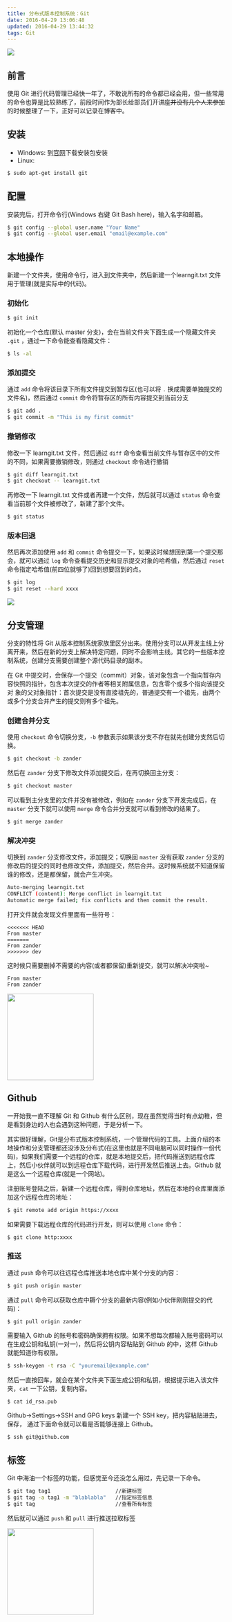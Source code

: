```yaml
---
title: 分布式版本控制系统：Git
date: 2016-04-29 13:06:48
updated: 2016-04-29 13:44:32
tags: Git
---
```


![](https://s1.ax2x.com/2018/03/14/L1Wsr.jpg)

<!-- more -->

## 前言

使用 Git 进行代码管理已经快一年了，不敢说所有的命令都已经会用，但一些常用的命令也算是比较熟练了，前段时间作为部长给部员们开讲座<del>并没有几个人来参加</del>的时候整理了一下，正好可以记录在博客中。

## 安装

* Windows: 到[官网](https://git-for-windows.github.io/)下载安装包安装
* Linux:

``` bash
$ sudo apt-get install git
```

## 配置

安装完后，打开命令行(Windows 右键 Git Bash here)，输入名字和邮箱。

``` bash
$ git config --global user.name "Your Name"
$ git config --global user.email "email@example.com"
```

## 本地操作

新建一个文件夹，使用命令行，进入到文件夹中，然后新建一个learngit.txt 文件用于管理(就是实际中的代码)。

### 初始化

``` bash
$ git init
```

初始化一个仓库(默认 master 分支)，会在当前文件夹下面生成一个隐藏文件夹 `.git` ，通过一下命令能查看隐藏文件：

``` bash
$ ls -al
```

### 添加提交

通过 `add` 命令将该目录下所有文件提交到暂存区(也可以将 `.` 换成需要单独提交的文件名)，然后通过 `commit` 命令将暂存区的所有内容提交到当前分支

``` bash
$ git add .
$ git commit -m "This is my first commit"
```

### 撤销修改

修改一下 learngit.txt 文件，然后通过 `diff` 命令查看当前文件与暂存区中的文件的不同，如果需要撤销修改，则通过 `checkout` 命令进行撤销

``` bash
$ git diff learngit.txt
$ git checkout -- learngit.txt
```

再修改一下 learngit.txt 文件或者再建一个文件，然后就可以通过 `status` 命令查看当前那个文件被修改了，新建了那个文件。

``` bash
$ git status
```

### 版本回退

然后再次添加使用 `add` 和 `commit` 命令提交一下，如果这时候想回到第一个提交那会，就可以通过 `log` 命令查看提交历史和显示提交对象的哈希值，然后通过 `reset` 命令指定哈希值(前四位就够了)回到想要回到的点。

``` bash
$ git log
$ git reset --hard xxxx
```

![](https://s1.ax2x.com/2018/03/14/L1b2l.jpg)

## 分支管理

分支的特性将 Git 从版本控制系统家族里区分出来。使用分支可以从开发主线上分离开来，然后在新的分支上解决特定问题，同时不会影响主线。其它的一些版本控制系统，创建分支需要创建整个源代码目录的副本。

在 Git 中提交时，会保存一个提交（commit）对象，该对象包含一个指向暂存内容快照的指针，包含本次提交的作者等相关附属信息，包含零个或多个指向该提交对 象的父对象指针：首次提交是没有直接祖先的，普通提交有一个祖先，由两个或多个分支合并产生的提交则有多个祖先。

### 创建合并分支

使用 `checkout` 命令切换分支，`-b` 参数表示如果该分支不存在就先创建分支然后切换。 

``` bash
$ git checkout -b zander
```

然后在 `zander` 分支下修改文件添加提交后，在再切换回主分支：

``` bash
$ git checkout master
```

可以看到主分支里的文件并没有被修改，例如在 `zander` 分支下开发完成后，在 `master` 分支下就可以使用 `merge` 命令合并分支就可以看到修改的结果了。

``` bash
$ git merge zander
```

### 解决冲突

切换到 `zander` 分支修改文件，添加提交；切换回 `master` 没有获取 `zander` 分支的修改后的提交的同时也修改文件，添加提交，然后合并。这时候系统就不知道保留谁的修改，还是都保留，就会产生冲突。

``` bash
Auto-merging learngit.txt
CONFLICT (content): Merge conflict in learngit.txt
Automatic merge failed; fix conflicts and then commit the result.
```

打开文件就会发现文件里面有一些符号：

```
<<<<<<< HEAD
From master
=======
From zander
>>>>>>> dev
```

这时候只需要删掉不需要的内容(或者都保留)重新提交，就可以解决冲突啦~

```
From master
From zander
```

<img src="https://s1.ax2x.com/2018/03/14/L1uyB.png" width="200">

## Github

一开始我一直不理解 Git 和 Github 有什么区别，现在虽然觉得当时有点幼稚，但是看到身边的人也会遇到这种问题，于是分析一下。

其实很好理解，Git是分布式版本控制系统，一个管理代码的工具。上面介绍的本地操作和分支管理都还没涉及分布式(在这里也就是不同电脑可以同时操作一份代码)，如果我们需要一个远程的仓库，就是本地提交后，把代码推送到远程仓库上，然后小伙伴就可以到远程仓库下载代码，进行开发然后推送上去。Github 就是这么一个远程仓库(就是一个网站)。

注册账号登陆之后，新建一个远程仓库，得到仓库地址，然后在本地的仓库里面添加这个远程仓库的地址：

``` bash
$ git remote add origin https://xxxx
```

如果需要下载远程仓库的代码进行开发，则可以使用 `clone` 命令：

``` bash
$ git clone http:xxxx
```

### 推送

通过 `push` 命令可以往远程仓库推送本地仓库中某个分支的内容：

``` bash
$ git push origin master
```

通过 `pull` 命令可以获取仓库中耨个分支的最新内容(例如小伙伴刚刚提交的代码)：

``` bash
$ git pull origin zander
```

需要输入 Github 的账号和密码确保拥有权限。如果不想每次都输入账号密码可以在生成公钥和私钥(一对一)，然后将公钥内容粘贴到 Github 的中，这样 Github 就能知道你有权限。

``` bash
$ ssh-keygen -t rsa -C "youremail@example.com"
```

然后一直按回车，就会在某个文件夹下面生成公钥和私钥，根据提示进入该文件夹，`cat` 一下公钥，复制内容。

```
$ cat id_rsa.pub
```

Github->Settings->SSH and GPG keys 新建一个 SSH key，把内容粘贴进去，保存， 通过下面命令就可以看是否能够连接上 Github。

```
$ ssh git@github.com
```

## 标签

Git 中海油一个标签的功能，但感觉至今还没怎么用过，先记录一下命令。

``` bash
$ git tag tag1                     //新建标签
$ git tag -a tag1 -m "blablabla"   //指定标签信息
$ git tag                          //查看所有标签
```

然后就可以通过 `push` 和 `pull` 进行推送拉取标签

<img src="https://s1.ax2x.com/2018/03/14/L1vAK.png" width="200">